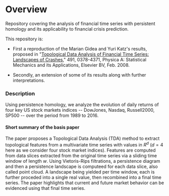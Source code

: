 # Overview

Repository covering the analysis of financial time series with persistent homology and its applicability to financial crisis prediction.

This repository is:

- First a reproduction of the Marian Gidea and Yuri Katz's results, proposed in "[Topological Data Analysis of Financial Time Series: Landscapes of Crashes](https://arxiv.org/pdf/1703.04385.pdf)," 491, 0378-4371, Physica A: Statistical Mechanics and its Applications, Elsevier BV, Feb. 2008.

- Secondly, an extension of some of its results along with further interpretations.

### Description

Using persistence homology, we analyze the evolution of daily returns of four key US stock markets indices -- DowJones, Nasdaq, Russell2000, SP500 -- over the period from 1989 to 2016.

#### Short summary of the basis paper

The paper proposes a Topological Data Analysis (TDA) method to extract topological features from a multivariate time series with values in $R^d$ ($d = 4$ here as we consider four stock market indices). Features are computed from data slices extracted from the original time series via a sliding time window of length $w$. Using Vietoris-Rips filtrations, a persistence diagram and then a persistence landscape is computeed for each data slice, also called point cloud. A landscape being yielded per time window, each is further proceded into a single real value, then recombined into a final time series. The paper highlights that current and future market behavior can be evidenced using that final time series.